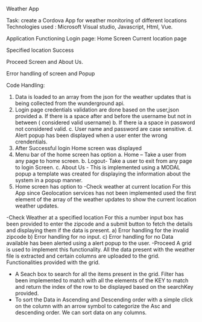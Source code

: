 
Weather App

Task: create a Cordova App for weather monitoring of different locations
Technologies used : Microsoft Visual studio, Javascript, Html, Vue. 

Application Functioning
Login page:                                 Home Screen                                Current location page
     

Specified location                     Success                               
                   

Proceed Screen and About Us.
      
Error handling of screen and Popup
   

Code Handling:	

1)	Data is loaded to an array from the json for the weather updates that is being collected from the wunderground api.
2)	Login page credentials validation are done based on the user,json provided 
a.	If there is a space after and before the username but not in between ( considered valid username)
b.	If there ia a space in password not considered valid.
c.	User name and password are case sensitive.
d.	Alert popup has been displayed when a user enter the wrong crendentials.
3)	After Successful login Home screen was displayed
4)	Menu bar of the home screen has option
a.	Home – Take a user from any page to home screen.
b.	Logout- Take a user to exit from any page to login Screen.
c.	About Us -  This is implemented using a MODAL popup a template was created for displaying the information about the system in a popup manner.
5)	Home screen has option to 
-Check weather at current location
For this App since Geolocation services has not been implemented used the first element of the array of the weather updates to show the current location weather updates.

-Check Weather at a specified location
 For this a number input box has been provided to enter the zipcode and a submit button to fetch the details and displaying them if the data is present.
a)	Error handling for the invalid zipcode 
b)	Error handling for no input.
c)	Error handling for no Data available has been alerted using a alert popup to the user.
       -Proceed
A grid is used to implement this functionality. All the data present with the weather file is extracted and certain columns are uploaded to the grid.
       Functionalities provided with the grid.
-	A Seach box to search for all the items present in the grid.
Filter has been implemented to match with all the elements of the KEY to match and return the index of the row to be displayed based on the searchKey provided.
-	To sort the Data in Ascending and Descending order with a simple click on the column with an arrow symbol to categorize the Asc and descending order. We can sort data on any columns.
